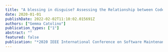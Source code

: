 ```yaml
---
title: "A blessing in disguise? Assessing the Relationship between Code Smells and Sustainability"
date: 2020-01-01
publishDate: 2022-02-02T11:10:02.015691Z
authors: ["Gemma Catolino"]
publication_types: ["1"]
abstract: ""
featured: false
publication: "*2020 IEEE International Conference on Software Maintenance and Evolution (ICSME)*"
---
```


